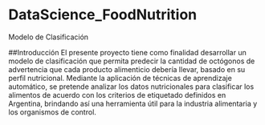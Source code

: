 # DataScience_FoodNutrition
Modelo de Clasificación 

##Introducción
El presente proyecto tiene como finalidad desarrollar un modelo de clasificación que permita predecir la cantidad de octógonos de advertencia que cada producto alimenticio debería llevar, basado en su perfil nutricional. Mediante la aplicación de técnicas de aprendizaje automático, se pretende analizar los datos nutricionales para clasificar los alimentos de acuerdo con los criterios de etiquetado definidos en Argentina, brindando así una herramienta útil para la industria alimentaria y los organismos de control.


